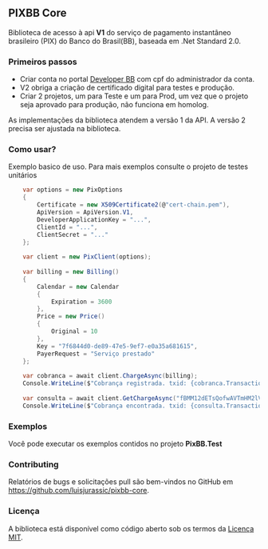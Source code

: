 ## PIXBB Core

Biblioteca de acesso à api **V1** do serviço de pagamento instantâneo brasileiro (PIX) do Banco do Brasil(BB), baseada em .Net
Standard 2.0.

### Primeiros passos

- Criar conta no portal [Developer BB](https://app.developers.bb.com.br/) com cpf do administrador da conta.
- V2 obriga a criação de certificado digital para testes e produção.
- Criar 2 projetos, um para Teste e um para Prod, um vez que o projeto seja aprovado para produção, não funciona em
  homolog.

As implementações da biblioteca atendem a versão 1 da API. A versão 2 precisa ser ajustada na biblioteca. 

### Como usar?
Exemplo basico de uso. Para mais exemplos consulte o projeto de testes unitários
```csharp    
    var options = new PixOptions
    {
        Certificate = new X509Certificate2(@"cert-chain.pem"),
        ApiVersion = ApiVersion.V1,
        DeveloperApplicationKey = "...",
        ClientId = "...",
        ClientSecret = "..."
    };
    
    var client = new PixClient(options);
    
    var billing = new Billing()
    {
        Calendar = new Calendar
        {
            Expiration = 3600
        },
        Price = new Price()
        {
            Original = 10
        },
        Key = "7f6844d0-de89-47e5-9ef7-e0a35a681615",
        PayerRequest = "Serviço prestado"
    };
    
    var cobranca = await client.ChargeAsync(billing);    
    Console.WriteLine($"Cobrança registrada. txid: {cobranca.TransactionId} link: {cobranca.ImageContentQRcode}"
    
    var consulta = await client.GetChargeAsync("fBMM12dETsQofwAVTmHM2lVKd6dbwW8vb9H");
    Console.WriteLine($"Cobrança encontrada. txid: {consulta.TransactionId}");    
```

### Exemplos
Você pode executar os exemplos contidos no projeto **PixBB.Test**

### Contributing

Relatórios de bugs e solicitações pull são bem-vindos no GitHub em https://github.com/luisjurassic/pixbb-core.


### Licença
A biblioteca está disponível como código aberto sob os termos da [Licença MIT](LICENSE).
